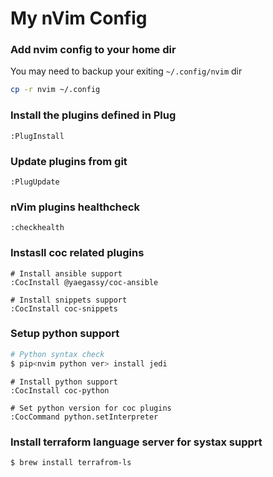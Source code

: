 # My nVim Config

### Add nvim config to your home dir
You may need to backup your exiting `~/.config/nvim` dir
```bash
cp -r nvim ~/.config
```

### Install the plugins defined in Plug
```vim
:PlugInstall
```
### Update plugins from git
```vim
:PlugUpdate
```

### nVim plugins healthcheck
```vim
:checkhealth
```

### Instasll coc related plugins
```vim
# Install ansible support
:CocInstall @yaegassy/coc-ansible

# Install snippets support
:CocInstall coc-snippets
```

### Setup python support
```bash
# Python syntax check
$ pip<nvim python ver> install jedi
```
```vim
# Install python support
:CocInstall coc-python

# Set python version for coc plugins
:CocCommand python.setInterpreter
```

### Install terraform language server for systax supprt
```bash
$ brew install terrafrom-ls
```
